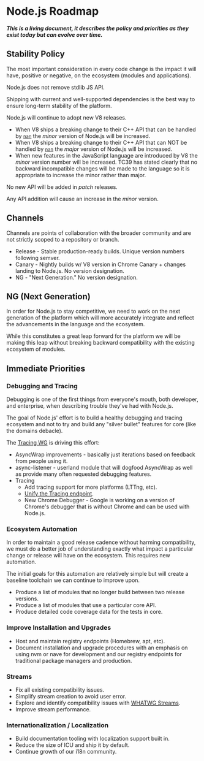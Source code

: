# Node.js Roadmap

***This is a living document, it describes the policy and priorities as they exist today but can evolve over time.***

## Stability Policy

The most important consideration in every code change is the impact it will have, positive or negative, on the ecosystem (modules and applications).

Node.js does not remove stdlib JS API.

Shipping with current and well-supported dependencies is the best way to ensure long-term stability of the platform.

Node.js will continue to adopt new V8 releases.
* When V8 ships a breaking change to their C++ API that can be handled by [`nan`](https://github.com/nodejs/nan)
the *minor* version of Node.js will be increased.
* When V8 ships a breaking change to their C++ API that can NOT be handled by [`nan`](https://github.com/nodejs/nan)
the *major* version of Node.js will be increased.
* When new features in the JavaScript language are introduced by V8 the
*minor* version number will be increased. TC39 has stated clearly that no
backward incompatible changes will be made to the language so it is
appropriate to increase the minor rather than major.

No new API will be added in *patch* releases.

Any API addition will cause an increase in the *minor* version.

## Channels

Channels are points of collaboration with the broader community and are not strictly scoped to a repository or branch.

* Release - Stable production-ready builds. Unique version numbers following semver.
* Canary - Nightly builds w/ V8 version in Chrome Canary + changes landing to Node.js. No version designation.
* NG - "Next Generation." No version designation.

## NG (Next Generation)

In order for Node.js to stay competitive, we need to work on the next generation of the platform which will more accurately integrate and reflect the advancements in the language and the ecosystem.

While this constitutes a great leap forward for the platform we will be making this leap without breaking backward compatibility with the existing ecosystem of modules.

## Immediate Priorities

### Debugging and Tracing

Debugging is one of the first things from everyone's mouth, both developer, and enterprise, when describing trouble they've had with Node.js.

The goal of Node.js' effort is to build a healthy debugging and tracing ecosystem and not to try and build any "silver bullet" features for core (like the domains debacle).

The [Tracing WG](https://github.com/nodejs/tracing-wg) is driving this effort:

* AsyncWrap improvements - basically just iterations based on feedback from people using it.
* async-listener - userland module that will dogfood AsyncWrap as well as provide many often requested debugging features.
* Tracing
  * Add tracing support for more platforms (LTTng, etc).
  * [Unify the Tracing endpoint](https://github.com/nodejs/node/issues/729).
  * New Chrome Debugger - Google is working on a version of Chrome's debugger that is without Chrome and can be used with Node.js.

### Ecosystem Automation

In order to maintain a good release cadence without harming compatibility, we must do a better job of understanding exactly what impact a particular change or release will have on the ecosystem. This requires new automation.

The initial goals for this automation are relatively simple but will create a baseline toolchain we can continue to improve upon.

* Produce a list of modules that no longer build between two release versions.
* Produce a list of modules that use a particular core API.
* Produce detailed code coverage data for the tests in core.

### Improve Installation and Upgrades

* Host and maintain registry endpoints (Homebrew, apt, etc).
* Document installation and upgrade procedures with an emphasis on using nvm or nave for development and our registry endpoints for traditional package managers and production.

### Streams

* Fix all existing compatibility issues.
* Simplify stream creation to avoid user error.
* Explore and identify compatibility issues with [WHATWG Streams](https://github.com/whatwg/streams).
* Improve stream performance.

### Internationalization / Localization

* Build documentation tooling with localization support built in.
* Reduce the size of ICU and ship it by default.
* Continue growth of our i18n community.
